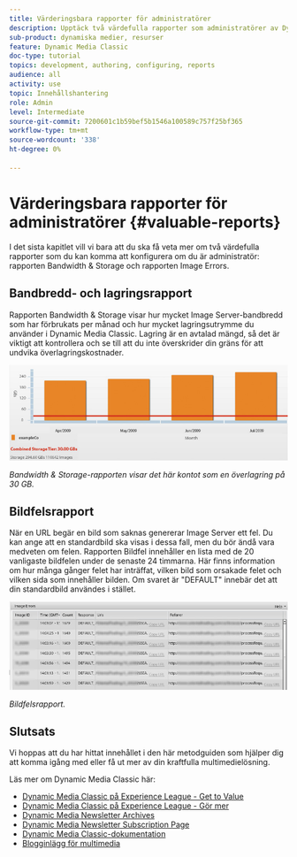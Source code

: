 ```yaml
---
title: Värderingsbara rapporter för administratörer
description: Upptäck två värdefulla rapporter som administratörer av Dynamic Media Classic bör överväga att skapa.
sub-product: dynamiska medier, resurser
feature: Dynamic Media Classic
doc-type: tutorial
topics: development, authoring, configuring, reports
audience: all
activity: use
topic: Innehållshantering
role: Admin
level: Intermediate
source-git-commit: 7200601c1b59bef5b1546a100589c757f25bf365
workflow-type: tm+mt
source-wordcount: '338'
ht-degree: 0%

---
```



# Värderingsbara rapporter för administratörer {#valuable-reports}

I det sista kapitlet vill vi bara att du ska få veta mer om två värdefulla rapporter som du kan komma att konfigurera om du är administratör: rapporten Bandwidth &amp; Storage och rapporten Image Errors.

## Bandbredd- och lagringsrapport

Rapporten Bandwidth &amp; Storage visar hur mycket Image Server-bandbredd som har förbrukats per månad och hur mycket lagringsutrymme du använder i Dynamic Media Classic. Lagring är en avtalad mängd, så det är viktigt att kontrollera och se till att du inte överskrider din gräns för att undvika överlagringskostnader.

![bild](assets/valuable-reports/reports-1.jpg)

_Bandwidth &amp; Storage-rapporten visar det här kontot som en överlagring på 30 GB._

## Bildfelsrapport

När en URL begär en bild som saknas genererar Image Server ett fel. Du kan ange att en standardbild ska visas i dessa fall, men du bör ändå vara medveten om felen. Rapporten Bildfel innehåller en lista med de 20 vanligaste bildfelen under de senaste 24 timmarna. Här finns information om hur många gånger felet har inträffat, vilken bild som orsakade felet och vilken sida som innehåller bilden. Om svaret är &quot;DEFAULT&quot; innebär det att din standardbild användes i stället.

![bild](assets/valuable-reports/reports-2.jpg)

_Bildfelsrapport._

## Slutsats

Vi hoppas att du har hittat innehållet i den här metodguiden som hjälper dig att komma igång med eller få ut mer av din kraftfulla multimedielösning.

Läs mer om Dynamic Media Classic här:

- [Dynamic Media Classic på Experience League - Get to Value](https://guided.adobe.com/?launch=AEM-5a#recommended/solutions/experience-manager)
- [Dynamic Media Classic på Experience League - Gör mer](https://guided.adobe.com/?launch=AEM-6a#recommended/solutions/experience-manager)
- [Dynamic Media Newsletter Archives](https://experienceleague.adobe.com/docs/dynamic-media-classic/using/dynamic-media-newsletter.html)
- [Dynamic Media Newsletter Subscription Page](https://www.adobe.com/subscription/dynamic-media-newsletter.html)
- [Dynamic Media Classic-dokumentation](https://experienceleague.adobe.com/docs/dynamic-media-classic/using/home.html)
- [Blogginlägg för multimedia](https://theblog.adobe.com/tag/dynamic-media)

